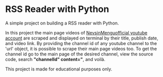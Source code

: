 # RSS Reader with Python

A simple project on building a RSS reader with Python.

In this project the main page videos of [NevsinMenguofficial youtube account](https://www.youtube.com/@NevsinMenguofficial) are scraped and displayed on terminal by their title, publish date, and video link. By providing the channel id of any youtube channel to the 'url' object, it is possible to scrape their main page videos too. To get the channel id go to the main page of the desired channel, view the source code, search **"channelId" content="**, and voilà.

This project is made for educational purposes only.